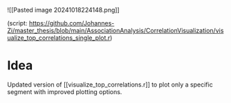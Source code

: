 ![[Pasted image 20241018224148.png]]

(script: https://github.com/Johannes-Zi/master_thesis/blob/main/AssociationAnalysis/CorrelationVisualization/visualize_top_correlations_single_plot.r)

# Idea
Updated version of [[visualize_top_correlations.r]] to plot only a specific segment with improved plotting options.
